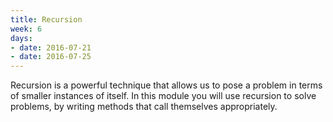 ```yaml
---
title: Recursion
week: 6
days:
- date: 2016-07-21
- date: 2016-07-25
---
```


Recursion is a powerful technique that allows us to pose a problem in terms of smaller instances of itself. In this module you will use recursion to solve problems, by writing methods that call themselves appropriately.